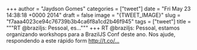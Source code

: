 
+++
author = "Jaydson Gomes"
categories = ["tweet"]
date = "Fri May 23 14:38:18 +0000 2014"
draft = false
image = "{TWEET_IMAGE}"
slug = "f7aaa4023ce94c76739b3b4ca6f8a1cd2b46f945"
tags = ["tweet"]
title = """RT @braziljs: Pessoal, es..."""
+++
RT @braziljs: Pessoal, estamos organizando workshops para a BrazilJS Conf deste ano. Nos ajude, respondendo a este rápido form http://t.co/…
